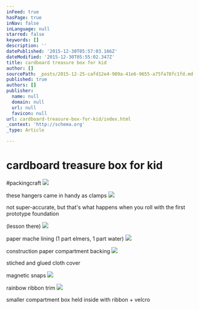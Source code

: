```yaml
---
inFeed: true
hasPage: true
inNav: false
inLanguage: null
starred: false
keywords: []
description: ''
datePublished: '2015-12-30T05:57:03.166Z'
dateModified: '2015-12-30T05:55:02.347Z'
title: cardboard treasure box for kid
author: []
sourcePath: _posts/2015-12-25-cafd12e4-989a-41e6-9655-a75fa78fc1fd.md
published: true
authors: []
publisher:
  name: null
  domain: null
  url: null
  favicon: null
url: cardboard-treasure-box-for-kid/index.html
_context: 'http://schema.org'
_type: Article

---
```

# cardboard treasure box for kid

\#packingcraft
![](https://the-grid-user-content.s3-us-west-2.amazonaws.com/ab9cbabb-f88a-421d-91ee-506861619114.jpg)

these hangers came in handy as clamps
![](https://the-grid-user-content.s3-us-west-2.amazonaws.com/9906af78-8b6a-4173-a835-13a1c3277c7f.jpg)

not super-accurate, but that's what happens when you roll with the first prototype foundation

(lesson there)
![](https://the-grid-user-content.s3-us-west-2.amazonaws.com/f47f6fa1-db80-465a-8417-54faa91aa538.jpg)

paper mache lining (1 part elmers, 1 part water)
![](https://the-grid-user-content.s3-us-west-2.amazonaws.com/70226551-e971-42bf-a21d-ad7df548acd5.jpg)

construction paper compartment backing
![](https://the-grid-user-content.s3-us-west-2.amazonaws.com/4e9f60df-86bb-4553-ade3-f0d6248e55a3.jpg)

stiched and glued cloth cover

magnetic snaps
![](https://the-grid-user-content.s3-us-west-2.amazonaws.com/126ba9b2-3311-4aab-a3c6-5c5140a68b3c.jpg)

rainbow ribbon trim
![](https://the-grid-user-content.s3-us-west-2.amazonaws.com/7742e06a-0c32-4787-8dcd-3eb5423652b6.jpg)

smaller compartment box held inside with ribbon + velcro